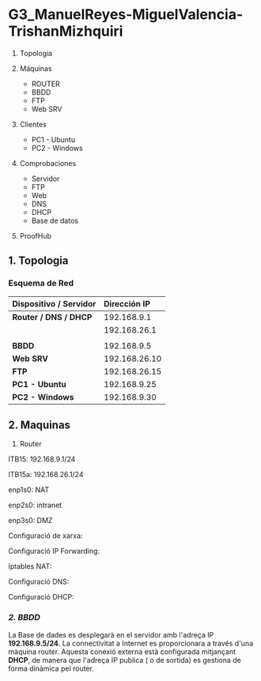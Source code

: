 # G3_ManuelReyes-MiguelValencia-TrishanMizhquiri


1. Topologia
2. Máquinas
   - ROUTER
   - BBDD
   - FTP
   - Web SRV
4. Clientes
   - PC1 - Ubuntu
   - PC2 - Windows

6. Comprobaciones
   - Servidor
   - FTP
   - Web
   - DNS
   - DHCP
   - Base de datos

8. ProofHub


## 1. Topologia

### Esquema de Red

| Dispositivo / Servidor | Dirección IP  |
| :--------------------- | :-----------  |
| **Router / DNS / DHCP**| 192.168.9.1   |
|                        | 192.168.26.1  |
|                        |               |
| **BBDD**               | 192.168.9.5   |
| **Web SRV**            | 192.168.26.10 |
| **FTP**                | 192.168.26.15 |
| **PC1 - Ubuntu**       | 192.168.9.25  |
| **PC2 - Windows**      | 192.168.9.30  |

## 2. Maquinas

1. Router

ITB15: 192.168.9.1/24

ITB15a: 192.168.26.1/24

enp1s0: NAT

enp2s0: intranet

enp3s0: DMZ

Configuració de xarxa:

Configuració IP Forwarding:

Iptables NAT:

Configuració DNS:

Configuració DHCP:

### *2. BBDD*
La Base de dades es desplegarà en el servidor amb l'adreça IP **192.168.9.5/24**.
La connectivitat a Internet es proporcionara a través d'una màquina router. Aquesta conexió externa està configurada mitjançant **DHCP**, de manera que l'adreça IP publica ( o de sortida) es gestiona de forma dinàmica pel router.

